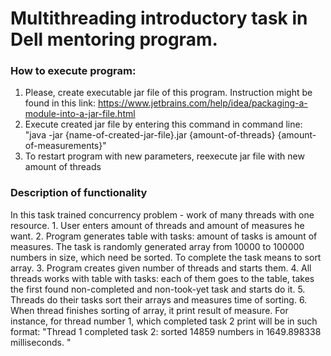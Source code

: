# Multithreading introductory task in Dell mentoring program.

### How to execute program:
1. Please, create executable jar file of this program. Instruction might be found in this link: https://www.jetbrains.com/help/idea/packaging-a-module-into-a-jar-file.html
2. Execute created jar file by entering this command in command line: 
"java -jar {name-of-created-jar-file}.jar {amount-of-threads} {amount-of-measurements}"
3. To restart program with new parameters, reexecute jar file with new amount of threads

### Description of functionality
In this task trained concurrency problem - work of many threads with one resource. 1. User enters amount of threads and amount of measures he want. 
2. Program generates table with tasks: amount of tasks is amount of measures. The task is randomly generated array from 10000 to 100000 numbers in size, which need be sorted. To complete the task means to sort array.
3. Program creates given number of threads and starts them.
4. All threads works with table with tasks: each of them goes to the table, takes the first found non-completed and non-took-yet task and starts do it.
5. Threads do their tasks sort their arrays and measures time of sorting.
6. When thread finishes sorting of array, it print result of measure. For instance, for thread number 1, which completed task 2 print will be in such format: "Thread 1 completed task 2: sorted 14859 numbers in 1649.898338 milliseconds. "
